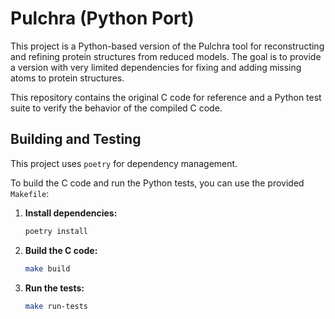 # Pulchra (Python Port)

This project is a Python-based version of the Pulchra tool for reconstructing and refining protein structures from reduced models. The goal is to provide a version with very limited dependencies for fixing and adding missing atoms to protein structures.

This repository contains the original C code for reference and a Python test suite to verify the behavior of the compiled C code.

## Building and Testing

This project uses `poetry` for dependency management.

To build the C code and run the Python tests, you can use the provided `Makefile`:

1.  **Install dependencies:**
    ```bash
    poetry install
    ```

2.  **Build the C code:**
    ```bash
    make build
    ```

3.  **Run the tests:**
    ```bash
    make run-tests
    ```
